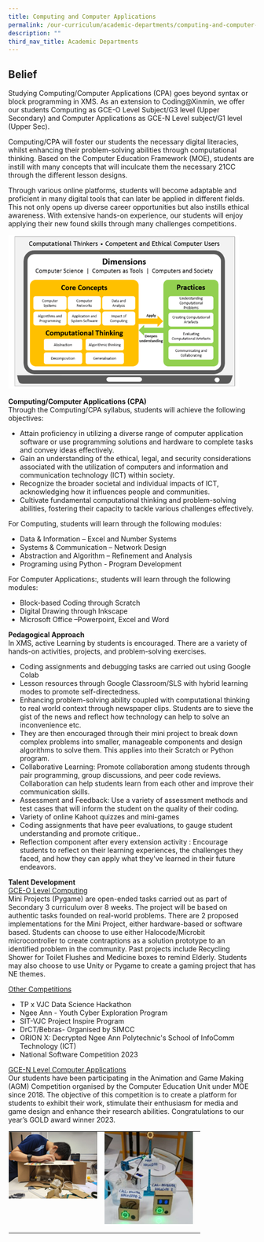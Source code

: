 ```yaml
---
title: Computing and Computer Applications
permalink: /our-curriculum/academic-departments/computing-and-computer-applications/
description: ""
third_nav_title: Academic Departments
---
```

Belief
------
Studying Computing/Computer Applications (CPA) goes beyond syntax or block programming in XMS. As an extension to Coding@Xinmin, we offer our students Computing as GCE-O Level Subject/G3 level (Upper Secondary) and Computer Applications as GCE-N Level subject/G1 level (Upper Sec). 

Computing/CPA will foster our students the necessary digital literacies, whilst enhancing their problem-solving abilities through computational thinking. Based on the Computer Education Framework (MOE), students are instill with many concepts that will inculcate them the necessary 21CC through the different lesson designs.

Through various online platforms, students will become adaptable and proficient in many digital tools that can later be applied in different fields. This not only opens up diverse career opportunities but also instills ethical awareness. With extensive hands-on experience, our students will enjoy applying their new found skills through many challenges competitions.

![](/images/Computing%20and%20CPA/computing_cpa_1.png)

**Computing/Computer Applications (CPA)**<br>
Through the Computing/CPA syllabus, students will achieve the following objectives:<br>
* Attain proficiency in utilizing a diverse range of computer application software or use programming solutions and hardware to complete tasks and convey ideas effectively.
* Gain an understanding of the ethical, legal, and security considerations associated with the utilization of computers and information and communication technology (ICT) within society.
* Recognize the broader societal and individual impacts of ICT, acknowledging how it influences people and communities.
* Cultivate fundamental computational thinking and problem-solving abilities, fostering their capacity to tackle various challenges effectively.

For Computing, students will learn through the following modules:
* Data &amp; Information – Excel and Number Systems
* Systems &amp; Communication – Network Design 
* Abstraction and Algorithm – Refinement and Analysis
* Programing using Python  - Program Development

For Computer Applications:, students will learn through the following modules:
* Block-based Coding through Scratch
* Digital Drawing through Inkscape
* Microsoft Office –Powerpoint, Excel and Word


**Pedagogical Approach**<br>
In XMS, active Learning by students is encouraged. There are a variety of hands-on activities, projects, and problem-solving exercises. 
* Coding assignments and debugging tasks are carried out using Google Colab
* Lesson resources through Google Classroom/SLS with hybrid learning modes to promote self-directedness.
* Enhancing problem-solving ability coupled with computational thinking to real world context through newspaper clips. Students are to sieve the gist of the news and reflect how technology can help to solve an inconvenience etc. 
* They are then encouraged through their mini project to break down complex problems into smaller, manageable components and design algorithms to solve them. This applies into their Scratch or Python program. 
* Collaborative Learning: Promote collaboration among students through pair programming, group discussions, and peer code reviews. Collaboration can help students learn from each other and improve their communication skills.
* Assessment and Feedback: Use a variety of assessment methods and test cases that will inform the student on the quality of their coding.
* Variety of online Kahoot quizzes and mini-games
* Coding assignments that have peer evaluations, to gauge student understanding and promote critique..
* Reflection component after every extension activity : Encourage students to reflect on their learning experiences, the challenges they faced, and how they can apply what they've learned in their future endeavors.


**Talent Development**<br>
<u>GCE-O Level Computing</u><br>
Mini Projects (Pygame) are open-ended tasks carried out as part of Secondary 3 curriculum over 8 weeks. The project will be based on authentic tasks founded on real-world problems. There are 2 proposed implementations for the Mini Project, either hardware-based or software based. Students can choose to use either Halocode/Microbit microcontroller to create contraptions as a solution prototype to an identified problem in the community. Past projects include Recycling Shower for Toilet Flushes and Medicine boxes to remind Elderly. Students may also choose to use Unity or Pygame to create a gaming project that has NE themes.

<u>Other Competitions</u>
* TP x VJC Data Science Hackathon
* Ngee Ann - Youth Cyber Exploration Program
* SIT-VJC Project Inspire Program
* DrCT/Bebras- Organised by SIMCC
* ORION X: Decrypted Ngee Ann Polytechnic's School of InfoComm Technology (ICT)
* National Software Competition 2023

<u>GCE-N Level Computer Applications</u><br>
Our students have been participating in the Animation and Game Making (AGM) Competition organised by the Computer Education Unit under MOE since 2018.  The objective of this competition is to create a platform for students to exhibit their work, stimulate their enthusiasm for media and game design and enhance their research abilities. Congratulations to our year’s GOLD award winner 2023.

<table class="ive_eobj_center ives_tab_kosong" style="margin: auto;
    outline: 0px;
    padding: 0px;
    border-collapse: collapse;
    clear: both;
    border: 1px solid transparent;
    table-layout: fixed;">
  <tbody style="margin: 0px; outline: 0px; padding: 0px">
    <tr style="margin: 0px; outline: 0px; padding: 0px">
      <td style="margin: 0px;
          outline: 0px;
          padding: 0px 15px 15px 0px;
          vertical-align: top;">
        <img src="/images/Computing and CPA/computing_cpa_2a.png" width="100%" alt="IMG_0034.jpg" class="ive_eobj_center" style="width=">
      </td>
      <td style="margin: 0px;
          outline: 0px;
          padding: 0px 15px 15px 0px;
          vertical-align: top;">
        <img src="/images/Computing and CPA/computing_cpa_2b.png" width="100%" alt="IMG_0084.jpg" class="ive_eobj_center" style="width=">
      </td>
    </tr>
  </tbody>
</table>
